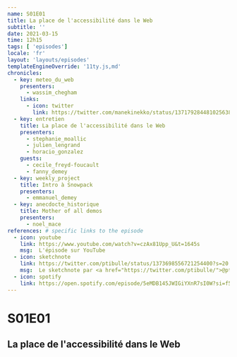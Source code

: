 ```yaml
---
name: S01E01
title: La place de l'accessibilité dans le Web
subtitle: ''
date: 2021-03-15
time: 12h15
tags: [ 'episodes']
locale: 'fr'
layout: 'layouts/episodes'
templateEngineOverride: '11ty.js,md'
chronicles:
  - key: meteo_du_web
    presenters: 
      - wassim_chegham
    links:
      - icon: twitter
        link: https://twitter.com/manekinekko/status/1371792844810256387?s=20
  - key: entretien
    title: La place de l'accessibilité dans le Web
    presenters:
      - stephanie_moallic
      - julien_lengrand
      - horacio_gonzalez
    guests:
      - cecile_freyd-foucault
      - fanny_demey
  - key: weekly_project
    title: Intro à Snowpack
    presenters: 
      - emmanuel_demey
  - key: anecdocte_historique
    title: Mother of all demos
    presenters:
      - noel_mace
references: # specific links to the episode
  - icon: youtube
    link: https://www.youtube.com/watch?v=czAx81Upp_U&t=1645s
    msg:  L'épisode sur YouTube
  - icon: sketchnote
    link: https://twitter.com/ptibulle/status/1373698556721254400?s=20
    msg:  Le sketchnote par <a href="https://twitter.com/ptibulle/">@ptibulle</a>
  - icon: spotify
    link: https://open.spotify.com/episode/5eMDB145JWIGiYXnR7sI0W?si=f53700a15a834da8      
---
```


# S01E01

## La place de l'accessibilité dans le Web